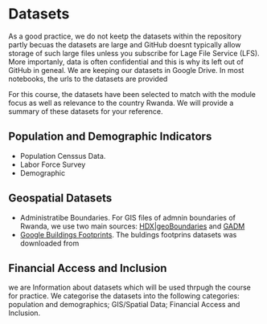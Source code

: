 # Datasets
As a good practice, we do not keetp the datasets within the repository partly becuas the datasets are large and GitHub doesnt typically allow storage of such large files unless you subscribe for Lage File Service (LFS). More importanly, data is often confidential and this is why its left out of GitHub in geneal. We are keeping our datasets in Google Drive. In most notebooks, the urls to the datasets are provided

For this course, the datasets have been selected to match with the module focus as well as relevance to the country Rwanda. We will provide a summary of these datasets for your reference.

## Population and Demographic Indicators
- Population Censsus Data. 
- Labor Force Survey 
- Demographic 


## Geospatial Datasets
- Administratibe Boundaries. For GIS files of admnin boundaries of Rwanda, we use two main sources: [HDX|geoBoundaries](https://data.humdata.org/dataset/geoboundaries-admin-boundaries-for-rwanda) and [GADM](https://gadm.org)
- [Google Buildings Footprints](). The buldings footprins datasets was downloaded from 

## Financial Access and Inclusion
we are Information about datasets which will be used thrpugh the course for practice. We categorise the datasets into the following categories: population and demographics; GIS/Spatial Data; Financial Access and Inclusion. 
